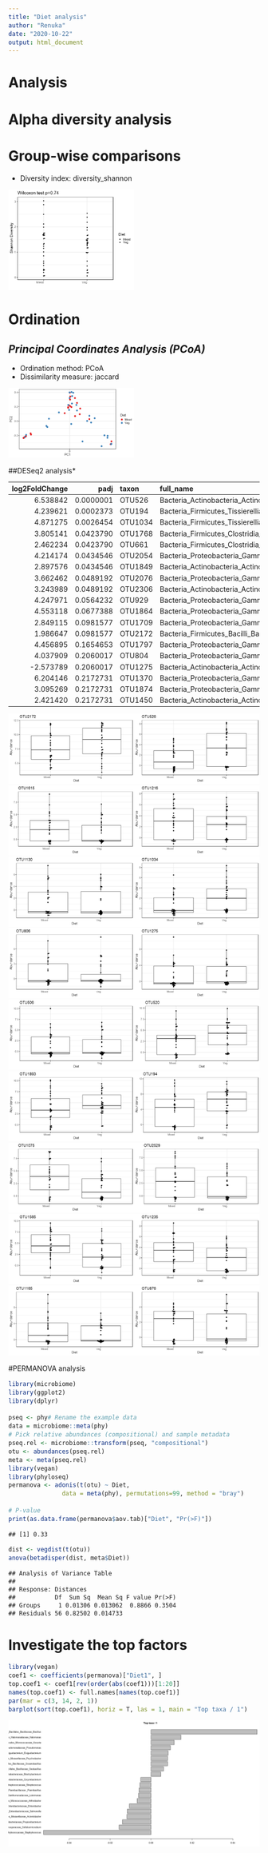 ```yaml
---
title: "Diet analysis"
author: "Renuka"
date: "2020-10-22"
output: html_document
---
```



# Analysis


# Alpha diversity analysis




# Group-wise comparisons
* Diversity index: diversity_shannon

<img src="figure/group_comp-1.png" title="plot of chunk group_comp" alt="plot of chunk group_comp" width="50%" />

# Ordination



## *Principal Coordinates Analysis (PCoA)*

* Ordination method: PCoA
* Dissimilarity measure: jaccard

<img src="figure/pcoa-1.png" title="plot of chunk pcoa" alt="plot of chunk pcoa" width="50%" />

##DESeq2 analysis*




| log2FoldChange|      padj|taxon   |full_name                                                                                             |
|--------------:|---------:|:-------|:-----------------------------------------------------------------------------------------------------|
|       6.538842| 0.0000001|OTU526  |Bacteria_Actinobacteria_Actinobacteria_Micrococcales_Brevibacteriaceae_Brevibacterium                 |
|       4.239621| 0.0002373|OTU194  |Bacteria_Firmicutes_Tissierellia_Tissierellales_Peptoniphilaceae_Anaerococcus                         |
|       4.871275| 0.0026454|OTU1034 |Bacteria_Firmicutes_Tissierellia_Tissierellales_Peptoniphilaceae_Finegoldia                           |
|       3.805141| 0.0423790|OTU1768 |Bacteria_Firmicutes_Clostridia_Clostridiales_Peptoniphilus_Peptoniphilus                              |
|       2.462234| 0.0423790|OTU661  |Bacteria_Firmicutes_Clostridia_Clostridiales_Clostridiaceae_Clostridium                               |
|       4.214174| 0.0434546|OTU2054 |Bacteria_Proteobacteria_Gammaproteobacteria_Oceanospirillales_Saccharospirillaceae_Saccharospirillum  |
|       2.897576| 0.0434546|OTU1849 |Bacteria_Actinobacteria_Actinobacteria_Propionibacteriales_Propionibacteriaceae_Propionibacterium     |
|       3.662462| 0.0489192|OTU2076 |Bacteria_Proteobacteria_Gammaproteobacteria_Enterobacterales _Enterobacteriaceae_Salmonella           |
|       3.243989| 0.0489192|OTU2306 |Bacteria_Actinobacteria_Actinobacteria_Propionibacteriales_Propionibacteriaceae_Tessaracoccus         |
|       4.247971| 0.0564232|OTU929  |Bacteria_Proteobacteria_Gammaproteobacteria_Enterobacterales _Enterobacteriaceae_Enterobacter         |
|       4.553118| 0.0677388|OTU1864 |Bacteria_Proteobacteria_Gammaproteobacteria_Enterobacterales _Morganellaceae_Proteus                  |
|       2.849115| 0.0981577|OTU1709 |Bacteria_Proteobacteria_Gammaproteobacteria_Enterobacterales _Erwiniaceae_Pantoea                     |
|       1.986647| 0.0981577|OTU2172 |Bacteria_Firmicutes_Bacilli_Bacillales_Staphylococcaceae_Staphylococcus                               |
|       4.456895| 0.1654653|OTU1797 |Bacteria_Proteobacteria_Gammaproteobacteria_Enterobacterales _NA_Phytobacter                          |
|       4.037909| 0.2060017|OTU804  |Bacteria_Proteobacteria_Gammaproteobacteria_Enterobacterales _Enterobacteriaceae_Cronobacter          |
|      -2.573789| 0.2060017|OTU1275 |Bacteria_Actinobacteria_Actinobacteria_Micrococcales_Micrococcaceae_Kocuria                           |
|       6.204146| 0.2172731|OTU1370 |Bacteria_Proteobacteria_Gammaproteobacteria_Xanthomonadales_Xanthomonadaceae_Luteimonas               |
|       3.095269| 0.2172731|OTU1874 |Bacteria_Proteobacteria_Gammaproteobacteria_Alteromonadales _Pseudoalteromonadaceae_Pseudoalteromonas |
|       2.421420| 0.2172731|OTU1450 |Bacteria_Actinobacteria_Actinobacteria_Micrococcales_Microbacteriaceae_Microbacterium                 |

<img src="figure/DESeq2-1.png" title="plot of chunk DESeq2" alt="plot of chunk DESeq2" width="50%" /><img src="figure/DESeq2-2.png" title="plot of chunk DESeq2" alt="plot of chunk DESeq2" width="50%" /><img src="figure/DESeq2-3.png" title="plot of chunk DESeq2" alt="plot of chunk DESeq2" width="50%" /><img src="figure/DESeq2-4.png" title="plot of chunk DESeq2" alt="plot of chunk DESeq2" width="50%" /><img src="figure/DESeq2-5.png" title="plot of chunk DESeq2" alt="plot of chunk DESeq2" width="50%" /><img src="figure/DESeq2-6.png" title="plot of chunk DESeq2" alt="plot of chunk DESeq2" width="50%" /><img src="figure/DESeq2-7.png" title="plot of chunk DESeq2" alt="plot of chunk DESeq2" width="50%" /><img src="figure/DESeq2-8.png" title="plot of chunk DESeq2" alt="plot of chunk DESeq2" width="50%" /><img src="figure/DESeq2-9.png" title="plot of chunk DESeq2" alt="plot of chunk DESeq2" width="50%" /><img src="figure/DESeq2-10.png" title="plot of chunk DESeq2" alt="plot of chunk DESeq2" width="50%" /><img src="figure/DESeq2-11.png" title="plot of chunk DESeq2" alt="plot of chunk DESeq2" width="50%" /><img src="figure/DESeq2-12.png" title="plot of chunk DESeq2" alt="plot of chunk DESeq2" width="50%" /><img src="figure/DESeq2-13.png" title="plot of chunk DESeq2" alt="plot of chunk DESeq2" width="50%" /><img src="figure/DESeq2-14.png" title="plot of chunk DESeq2" alt="plot of chunk DESeq2" width="50%" /><img src="figure/DESeq2-15.png" title="plot of chunk DESeq2" alt="plot of chunk DESeq2" width="50%" /><img src="figure/DESeq2-16.png" title="plot of chunk DESeq2" alt="plot of chunk DESeq2" width="50%" /><img src="figure/DESeq2-17.png" title="plot of chunk DESeq2" alt="plot of chunk DESeq2" width="50%" /><img src="figure/DESeq2-18.png" title="plot of chunk DESeq2" alt="plot of chunk DESeq2" width="50%" />

#PERMANOVA analysis

```r
library(microbiome)
library(ggplot2)
library(dplyr)

pseq <- phy# Rename the example data
data = microbiome::meta(phy)
# Pick relative abundances (compositional) and sample metadata 
pseq.rel <- microbiome::transform(pseq, "compositional")
otu <- abundances(pseq.rel)
meta <- meta(pseq.rel)
library(vegan)
library(phyloseq)
permanova <- adonis(t(otu) ~ Diet,
               data = meta(phy), permutations=99, method = "bray")

# P-value
print(as.data.frame(permanova$aov.tab)["Diet", "Pr(>F)"])
```

```
## [1] 0.33
```

```r
dist <- vegdist(t(otu))
anova(betadisper(dist, meta$Diet))
```

```
## Analysis of Variance Table
## 
## Response: Distances
##           Df  Sum Sq  Mean Sq F value Pr(>F)
## Groups     1 0.01306 0.013062  0.8866 0.3504
## Residuals 56 0.82502 0.014733
```

# Investigate the top factors


```r
library(vegan)
coef1 <- coefficients(permanova)["Diet1", ]
top.coef1 <- coef1[rev(order(abs(coef1)))[1:20]]
names(top.coef1) <- full.names[names(top.coef1)]
par(mar = c(3, 14, 2, 1))
barplot(sort(top.coef1), horiz = T, las = 1, main = "Top taxa / 1")
```

![plot of chunk top_factors](figure/top_factors-1.png)
